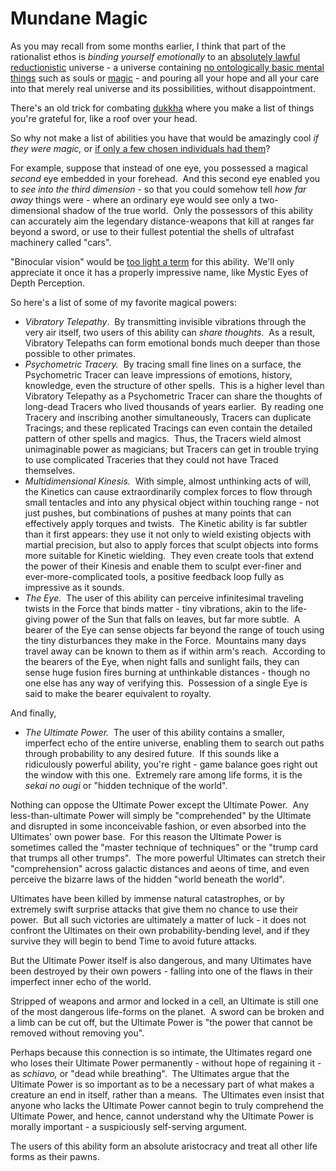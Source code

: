 
# Mundane Magic

As you may recall from some months earlier, I think that part of
the rationalist ethos is *binding yourself emotionally* to an
[absolutely lawful](/lw/hr/universal_law/)
[reductionistic](/lw/on/reductionism/) universe - a universe
containing
[no ontologically basic mental things](/lw/tv/excluding_the_supernatural/)
such as souls or
[magic](/lw/ou/if_you_demand_magic_magic_wont_help/) - and pouring
all your hope and all your care into that merely real universe and
its possibilities, without disappointment.

There's an old trick for combating
[dukkha](http://en.wikipedia.org/wiki/Dukkha) where you make a list
of things you're grateful for, like a roof over your head.

So why not make a list of abilities you have that would be
amazingly cool *if they were magic,* or
[if only a few chosen individuals had them](/lw/os/joy_in_discovery/)?

For example, suppose that instead of one eye, you possessed a
magical *second* eye embedded in your forehead.  And this second
eye enabled you to *see into the third dimension* - so that you
could somehow tell *how far away* things were - where an ordinary
eye would see only a two-dimensional shadow of the true world. 
Only the possessors of this ability can accurately aim the
legendary distance-weapons that kill at ranges far beyond a sword,
or use to their fullest potential the shells of ultrafast machinery
called "cars".

"Binocular vision" would be
[too light a term](http://chaitanya1.files.wordpress.com/2008/06/bigbang.gif)
for this ability.  We'll only appreciate it once it has a properly
impressive name, like Mystic Eyes of Depth Perception.

So here's a list of some of my favorite magical powers:



-   *Vibratory Telepathy*.  By transmitting invisible vibrations
    through the very air itself, two users of this ability can
    *share thoughts*.  As a result, Vibratory Telepaths can form
    emotional bonds much deeper than those possible to other primates.
-   *Psychometric Tracery.*  By tracing small fine lines on a
    surface, the Psychometric Tracer can leave impressions of emotions,
    history, knowledge, even the structure of other spells.  This is a
    higher level than Vibratory Telepathy as a Psychometric Tracer can
    share the thoughts of long-dead Tracers who lived thousands of
    years earlier.  By reading one Tracery and inscribing another
    simultaneously, Tracers can duplicate Tracings; and these
    replicated Tracings can even contain the detailed pattern of other
    spells and magics.  Thus, the Tracers wield almost unimaginable
    power as magicians; but Tracers can get in trouble trying to use
    complicated Traceries that they could not have Traced themselves.
-   *Multidimensional Kinesis.*  With simple, almost unthinking
    acts of will, the Kinetics can cause extraordinarily complex forces
    to flow through small tentacles and into any physical object within
    touching range - not just pushes, but combinations of pushes at
    many points that can effectively apply torques and twists.  The
    Kinetic ability is far subtler than it first appears: they use it
    not only to wield existing objects with martial precision, but also
    to apply forces that sculpt objects into forms more suitable for
    Kinetic wielding.  They even create tools that extend the power of
    their Kinesis and enable them to sculpt ever-finer and
    ever-more-complicated tools, a positive feedback loop fully as
    impressive as it sounds.
-   *The Eye.*  The user of this ability can perceive infinitesimal
    traveling twists in the Force that binds matter - tiny vibrations,
    akin to the life-giving power of the Sun that falls on leaves, but
    far more subtle.  A bearer of the Eye can sense objects far beyond
    the range of touch using the tiny disturbances they make in the
    Force.  Mountains many days travel away can be known to them as if
    within arm's reach.  According to the bearers of the Eye, when
    night falls and sunlight fails, they can sense huge fusion fires
    burning at unthinkable distances - though no one else has any way
    of verifying this.  Possession of a single Eye is said to make the
    bearer equivalent to royalty.

And finally,

-   *The Ultimate Power.*  The user of this ability contains a
    smaller, imperfect echo of the entire universe, enabling them to
    search out paths through probability to any desired future.  If
    this sounds like a ridiculously powerful ability, you're right -
    game balance goes right out the window with this one.  Extremely
    rare among life forms, it is the *sekai no ougi* or "hidden
    technique of the world".

Nothing can oppose the Ultimate Power except the Ultimate Power. 
Any less-than-ultimate Power will simply be "comprehended" by the
Ultimate and disrupted in some inconceivable fashion, or even
absorbed into the Ultimates' own power base.  For this reason the
Ultimate Power is sometimes called the "master technique of
techniques" or the "trump card that trumps all other trumps".  The
more powerful Ultimates can stretch their "comprehension" across
galactic distances and aeons of time, and even perceive the bizarre
laws of the hidden "world beneath the world".

Ultimates have been killed by immense natural catastrophes, or by
extremely swift surprise attacks that give them no chance to use
their power.  But all such victories are ultimately a matter of
luck - it does not confront the Ultimates on their own
probability-bending level, and if they survive they will begin to
bend Time to avoid future attacks.

But the Ultimate Power itself is also dangerous, and many Ultimates
have been destroyed by their own powers - falling into one of the
flaws in their imperfect inner echo of the world.

Stripped of weapons and armor and locked in a cell, an Ultimate is
still one of the most dangerous life-forms on the planet.  A sword
can be broken and a limb can be cut off, but the Ultimate Power is
"the power that cannot be removed without removing you".

Perhaps because this connection is so intimate, the Ultimates
regard one who loses their Ultimate Power permanently - without
hope of regaining it - as *schiavo,* or "dead while breathing". 
The Ultimates argue that the Ultimate Power is so important as to
be a necessary part of what makes a creature an end in itself,
rather than a means.  The Ultimates even insist that anyone who
lacks the Ultimate Power cannot begin to truly comprehend the
Ultimate Power, and hence, cannot understand why the Ultimate Power
is morally important - a suspiciously self-serving argument.

The users of this ability form an absolute aristocracy and treat
all other life forms as their pawns.

